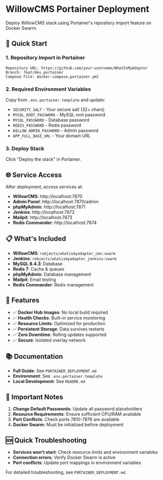 # WillowCMS Portainer Deployment

Deploy WillowCMS stack using Portainer's repository import feature on Docker Swarm.

## 🎯 Quick Start

### 1. Repository Import in Portainer

```
Repository URL: https://github.com/your-username/WhatIsMyAdaptor
Branch: feat/dev_portainer  
Compose File: docker-compose.portainer.yml
```

### 2. Required Environment Variables

Copy from `.env.portainer.template` and update:
- `SECURITY_SALT` - Your secure salt (32+ chars)
- `MYSQL_ROOT_PASSWORD` - MySQL root password
- `MYSQL_PASSWORD` - Database password
- `REDIS_PASSWORD` - Redis password  
- `WILLOW_ADMIN_PASSWORD` - Admin password
- `APP_FULL_BASE_URL` - Your domain URL

### 3. Deploy Stack

Click "Deploy the stack" in Portainer.

## 🌐 Service Access

After deployment, access services at:

- **WillowCMS**: http://localhost:7870
- **Admin Panel**: http://localhost:7870/admin
- **phpMyAdmin**: http://localhost:7871  
- **Jenkins**: http://localhost:7872
- **Mailpit**: http://localhost:7873
- **Redis Commander**: http://localhost:7874

## 📋 What's Included

- **WillowCMS**: `robjects/whatismyadapter_cms:swarm`
- **Jenkins**: `robjects/whatismyadapter_jenkins:swarm`  
- **MySQL 8.4.3**: Database
- **Redis 7**: Cache & queues
- **phpMyAdmin**: Database management
- **Mailpit**: Email testing
- **Redis Commander**: Redis management

## 🔧 Features

- ✅ **Docker Hub Images**: No local build required
- ✅ **Health Checks**: Built-in service monitoring
- ✅ **Resource Limits**: Optimized for production
- ✅ **Persistent Storage**: Data survives restarts
- ✅ **Zero Downtime**: Rolling updates supported
- ✅ **Secure**: Isolated overlay network

## 📚 Documentation

- **Full Guide**: See `PORTAINER_DEPLOYMENT.md`
- **Environment**: See `.env.portainer.template`
- **Local Development**: See `README.md`

## 🚨 Important Notes

1. **Change Default Passwords**: Update all password placeholders
2. **Resource Requirements**: Ensure sufficient CPU/RAM available
3. **Port Conflicts**: Check ports 7810-7876 are available
4. **Docker Swarm**: Must be initialized before deployment

## 🆘 Quick Troubleshooting

- **Services won't start**: Check resource limits and environment variables
- **Connection errors**: Verify Docker Swarm is active
- **Port conflicts**: Update port mappings in environment variables

For detailed troubleshooting, see `PORTAINER_DEPLOYMENT.md`.
